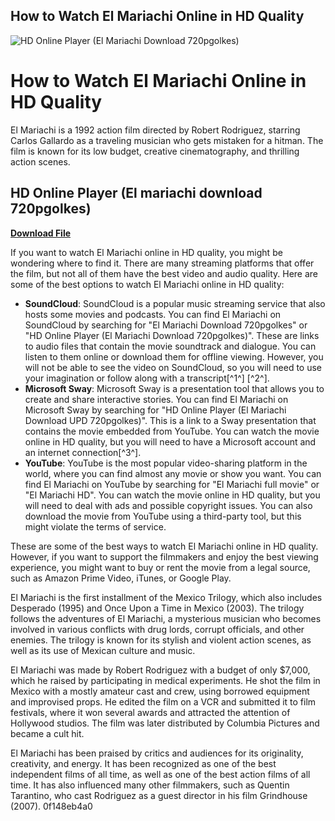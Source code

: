 ## How to Watch El Mariachi Online in HD Quality

 
![HD Online Player (El Mariachi Download 720pgolkes)](https://encrypted-tbn2.gstatic.com/images?q=tbn:ANd9GcRdax71VAJDY1UM4elSVnz3ggz7skrPgo82uW9XWjTro2bwkBefKxUvhKU)

 
# How to Watch El Mariachi Online in HD Quality
 
El Mariachi is a 1992 action film directed by Robert Rodriguez, starring Carlos Gallardo as a traveling musician who gets mistaken for a hitman. The film is known for its low budget, creative cinematography, and thrilling action scenes.
 
## HD Online Player (El mariachi download 720pgolkes)


[**Download File**](https://persifalque.blogspot.com/?d=2tLOKI)

 
If you want to watch El Mariachi online in HD quality, you might be wondering where to find it. There are many streaming platforms that offer the film, but not all of them have the best video and audio quality. Here are some of the best options to watch El Mariachi online in HD quality:
 
- **SoundCloud**: SoundCloud is a popular music streaming service that also hosts some movies and podcasts. You can find El Mariachi on SoundCloud by searching for "El Mariachi Download 720pgolkes" or "HD Online Player (El Mariachi Download 720pgolkes)". These are links to audio files that contain the movie soundtrack and dialogue. You can listen to them online or download them for offline viewing. However, you will not be able to see the video on SoundCloud, so you will need to use your imagination or follow along with a transcript[^1^] [^2^].
- **Microsoft Sway**: Microsoft Sway is a presentation tool that allows you to create and share interactive stories. You can find El Mariachi on Microsoft Sway by searching for "HD Online Player (El Mariachi Download UPD 720pgolkes)". This is a link to a Sway presentation that contains the movie embedded from YouTube. You can watch the movie online in HD quality, but you will need to have a Microsoft account and an internet connection[^3^].
- **YouTube**: YouTube is the most popular video-sharing platform in the world, where you can find almost any movie or show you want. You can find El Mariachi on YouTube by searching for "El Mariachi full movie" or "El Mariachi HD". You can watch the movie online in HD quality, but you will need to deal with ads and possible copyright issues. You can also download the movie from YouTube using a third-party tool, but this might violate the terms of service.

These are some of the best ways to watch El Mariachi online in HD quality. However, if you want to support the filmmakers and enjoy the best viewing experience, you might want to buy or rent the movie from a legal source, such as Amazon Prime Video, iTunes, or Google Play.
  
El Mariachi is the first installment of the Mexico Trilogy, which also includes Desperado (1995) and Once Upon a Time in Mexico (2003). The trilogy follows the adventures of El Mariachi, a mysterious musician who becomes involved in various conflicts with drug lords, corrupt officials, and other enemies. The trilogy is known for its stylish and violent action scenes, as well as its use of Mexican culture and music.
 
El Mariachi was made by Robert Rodriguez with a budget of only $7,000, which he raised by participating in medical experiments. He shot the film in Mexico with a mostly amateur cast and crew, using borrowed equipment and improvised props. He edited the film on a VCR and submitted it to film festivals, where it won several awards and attracted the attention of Hollywood studios. The film was later distributed by Columbia Pictures and became a cult hit.
 
El Mariachi has been praised by critics and audiences for its originality, creativity, and energy. It has been recognized as one of the best independent films of all time, as well as one of the best action films of all time. It has also influenced many other filmmakers, such as Quentin Tarantino, who cast Rodriguez as a guest director in his film Grindhouse (2007).
 0f148eb4a0
